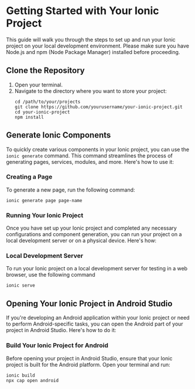# Getting Started with Your Ionic Project

This guide will walk you through the steps to set up and run your Ionic project on your local development environment. Please make sure you have Node.js and npm (Node Package Manager) installed before proceeding.

## Clone the Repository

1. Open your terminal.
2. Navigate to the directory where you want to store your project:
   ```shell
   cd /path/to/your/projects
   git clone https://github.com/yourusername/your-ionic-project.git
   cd your-ionic-project
   npm install

## Generate Ionic Components

To quickly create various components in your Ionic project, you can use the `ionic generate` command. This command streamlines the process of generating pages, services, modules, and more. Here's how to use it:

### Creating a Page

To generate a new page, run the following command:
    
    
    ionic generate page page-name

### Running Your Ionic Project

Once you have set up your Ionic project and completed any necessary configurations and component generation, you can run your project on a local development server or on a physical device. Here's how:

### Local Development Server

To run your Ionic project on a local development server for testing in a web browser, use the following command

    ionic serve



## Opening Your Ionic Project in Android Studio

If you're developing an Android application within your Ionic project or need to perform Android-specific tasks, you can open the Android part of your project in Android Studio. Here's how to do it:

### Build Your Ionic Project for Android
   Before opening your project in Android Studio, ensure that your Ionic project is built for the Android platform. Open your terminal and run:

   ```shell
   ionic build
   npx cap open android
